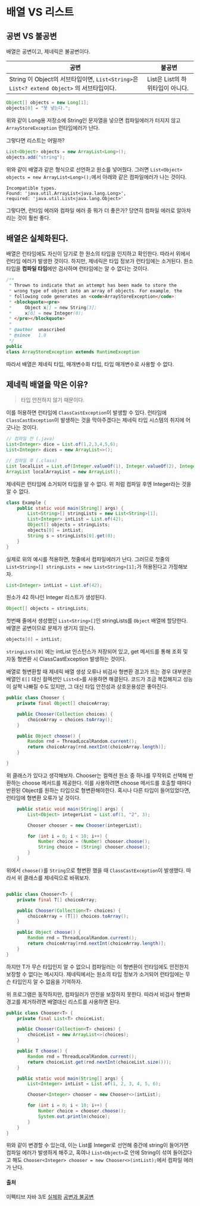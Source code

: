 # 배열 VS 리스트

## 공변 VS 불공변
배열은 공변이고, 제네릭은 불공변이다. 

|공변|불공변|
|---|----|
|String 이 Object의 서브타입이면, `List<String>`은 `List<? extend Object>` 의 서브타입이다.|List<String>은 List<Object>의 하위타입이 아니다. |

```java
Object[] objects = new Long[1];
objects[0] = "못 넣는다.";
```
위와 같이 Long용 저장소에 String인 문자열을 넣으면 컴파일에러가 터지지 않고 `ArrayStoreException` 런타임에러가 난다. 

그렇다면 리스트는 어떨까? 
```java
List<Object> objects = new ArrayList<Long>();
objects.add("string");
```
위와 같이 배열과 같은 형식으로 선언하고 원소를 넣어줬다. 그러면 `List<Object> objects = new ArrayList<Long>();`에서 아래와 같은 컴파일에러가 나는 것이다. 

```
Incompatible types. 
Found: 'java.util.ArrayList<java.lang.Long>', 
required: 'java.util.List<java.lang.Object>'
```

그렇다면, 런타임 에러와 컴파일 에러 중 뭐가 더 좋은가? 당연히 컴파일 에러로 알아차리는 것이 훨씬 좋다. 

## 배열은 실체화된다. 

배열은 런타임에도 자신이 담기로 한 원소의 타입을 인지하고 확인한다. 따라서 위에서 런타임 에러가 발생한 것이다. 하지만, 제네릭은 타입 정보가 런타임에는 소거된다. 원소타입을 **컴파일 타임**에만 검사하며 런타임에는 알 수 없다는 것이다. 

```java
/**
 * Thrown to indicate that an attempt has been made to store the
 * wrong type of object into an array of objects. For example, the
 * following code generates an <code>ArrayStoreException</code>:
 * <blockquote><pre>
 *     Object x[] = new String[3];
 *     x[0] = new Integer(0);
 * </pre></blockquote>
 *
 * @author  unascribed
 * @since   1.0
 */
public
class ArrayStoreException extends RuntimeException
```

따라서 배열은 제네릭 타입, 매개변수화 타입, 타입 매개변수로 사용할 수 없다. 

## 제네릭 배열을 막은 이유?
> 타입 안전하지 않기 때문이다. 

이를 허용하면 런타임에 `ClassCastException`이 발생할 수 있다. 런타임에 `ClassCastException`이 발생하는 것을 막아주겠다는 제네릭 타입 시스템의 취지에 어긋나는 것이다.  

```java
// 컴파일 전 (.java)
List<Integer> dice = List.of(1,2,3,4,5,6);
List<Integer> dices = new ArrayList<>();

// 컴파일 후 (.class)
List localList = List.of(Integer.valueOf(1), Integer.valueOf(2), Integer.valueOf(3), Integer.valueOf(4), Integer.valueOf(5), Integer.valueOf(6));
ArrayList localArrayList = new ArrayList();
```
제네릭은 런타임에 소거되어 타입을 알 수 없다. 위 처럼 컴파일 후엔 Integer라는 것을 알 수 없다. 

```java
class Example {
    public static void main(String[] args) {
        List<String>[] stringLists = new List<String>[1];
        List<Integer> intList = List.of(42);
        Object[] objects = stringLists;
        objects[0] = intList;
        String s = stringLists[0].get(0);
    }
}
```
실제로 위의 예시를 적용하면, 첫줄에서 컴파일에러가 난다. 그러므로 첫줄의 `List<String>[] stringLists = new List<String>[1];`가 허용된다고 가정해보자. 

```java
List<Integer> intList = List.of(42);
```
원소가 42 하나인 Integer 리스트가 생성된다. 

```java
Object[] objects = stringLists;
```
첫번째 줄에서 생성했던 `List<String>[]`인 stringLists를 `Object` 배열에 할당한다. 배열은 공변이므로 문제가 생기지 않는다. 

```java
objects[0] = intList;
```
`stringLists[0]` 에는 intList 인스턴스가 저장되어 있고, get 메서드를 통해 조회 및 자동 형변환 시 ClassCastException 발생하는 것이다. 

배열로 형변환할 때 제네릭 배열 생성 오류나 비검사 형변환 경고가 뜨는 경우 대부분은 배열인 `E[]` 대신 컬렉션인 `List<E>`를 사용하면 해결된다.  코드가 조금 복잡해지고 성능이 살짝 나빠질 수도 있지만, 그 대신 타입 안전성과 상호운용성은 좋아진다. 

```java
public class Chooser {
    private final Object[] choiceArray;

    public Chooser(Collection choices) {
        choiceArray = choices.toArray();
    }

    public Object choose() {
        Random rnd = ThreadLocalRandom.current();
        return choiceArray[rnd.nextInt(choiceArray.length)];
    }

}
```
위 클래스가 있다고 생각해보자. Chooser는 컬렉션 원소 중 하나를 무작위로 선택해 반환하는 choose 메서드를 제공한다. 이를 사용하려면 choose 메서드를 호출할 때마다 반환된 Object를 원하는 타입으로 형변환해야한다. 혹시나 다른 타입이 들어있었다면, 런타임에 형변환 오류가 날 것이다. 

```java
    public static void main(String[] args) {
        List<Object> integerList = List.of(1, "2", 3);

        Chooser chooser = new Chooser(integerList);

        for (int i = 0; i < 10; i++) {
            Number choice = (Number) chooser.choose();
            String choice = (String) chooser.choose();
        }
    }
```
위에서 `choose()`를 `String`으로 형변환 했을 때 `ClassCastException`이 발생했다. 따라서 위 클래스를 제네릭으로 바꿔보자. 

```java

public class Chooser<T> {
    private final T[] choiceArray;

    public Chooser(Collection<T> choices) {
        choiceArray = (T[]) choices.toArray();
    }

    public Object choose() {
        Random rnd = ThreadLocalRandom.current();
        return choiceArray[rnd.nextInt(choiceArray.length)];
    }
}
```
하지만 T가 무슨 타입인지 알 수 없으니 컴파일러는 이 형변환이 런타임에도 안전한지 보장할 수 없다는 메시지다. 제네릭에서는 원소의 타입 정보가 소거되어 런타임에는 무슨 타입인지 알 수 없음을 기억하자. 

위 프로그램은 동작하지만, 컴파일러가 안전을 보장하지 못한다. 따라서 비검사 형변화 경고를 제거하려면 배열대신 리스트를 사용하면 된다. 
```java
public class Chooser<T> {
    private final List<T> choiceList;

    public Chooser(Collection<T> choices) {
        choiceList = new ArrayList<>(choices);
    }

    public T choose() {
        Random rnd = ThreadLocalRandom.current();
        return choiceList.get(rnd.nextInt(choiceList.size()));
    }

    public static void main(String[] args) {
        List<Integer> intList = List.of(1, 2, 3, 4, 5, 6);

        Chooser<Integer> chooser = new Chooser<>(intList);

        for (int i = 0; i < 10; i++) {
            Number choice = chooser.choose();
            System.out.println(choice);
        }
    }
}
```
위와 같이 변경할 수 있는데, 이는 List를 Integer로 선언해 중간에 string이 들어가면 컴파일 에러가 발생하게 해주고, 혹여나 `List<Object>`로 안에 String이 섞여 들어갔다고 해도 `Chooser<Integer> chooser = new Chooser<>(intList);`에서 컴파일 에러가 난다. 



#### 출처

이펙티브 자바 3/E
[실체화](https://tlatmsrud.tistory.com/141)
[공변과 불공변](https://kdhyo98.tistory.com/83)
